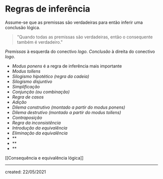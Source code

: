 # Regras de inferência

Assume-se que as premissas são verdadeiras para então inferir uma conclusão lógica.

> "Quando todas as premissas são verdadeiras, então o consequente também é verdadeiro."

*Premissas* à esquerda do conectivo *logo*.
*Conclusão* à direita do conectivo *logo*.

- *Modus ponens* é a regra de inferência mais importante
- *Modus tollens*
- *Silogismo hipotético (regra da cadeia)*
- *Silogismo disjuntivo*
- *Simplificação*
- *Conjunção (ou combinação)*
- *Regra de casos*
- *Adição*
- *Dilema construtivo (montado a partir do modus ponens)*
- *Dilema destrutivo (montado a partir do modus tollens)*
- *Contraposição*
- *Regra da inconsistência*
- *Introdução da equivalência*
- *Eliminação da equivalência*
- **
- **
- **


[[Consequência e equivalência lógica]]

---

created: 22/05/2021
